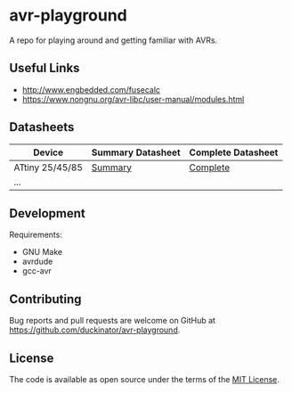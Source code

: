 # avr-playground

A repo for playing around and getting familiar with AVRs.

## Useful Links

* http://www.engbedded.com/fusecalc
* https://www.nongnu.org/avr-libc/user-manual/modules.html

## Datasheets

| Device            | Summary Datasheet | Complete Datasheet |
|-------------------|-------------------|--------------------|
| ATtiny 25/45/85   | [Summary][1]      | [Complete][2]      |
| ...               |                   |                    |


[1]:  http://ww1.microchip.com/downloads/en/DeviceDoc/Atmel-2586-AVR-8-bit-Microcontroller-ATtiny25-ATtiny45-ATtiny85_Datasheet-Summary.pdf
[2]: http://ww1.microchip.com/downloads/en/DeviceDoc/Atmel-2586-AVR-8-bit-Microcontroller-ATtiny25-ATtiny45-ATtiny85_Datasheet.pdf

## Development

Requirements:

* GNU Make
* avrdude
* gcc-avr

## Contributing

Bug reports and pull requests are welcome on GitHub at
https://github.com/duckinator/avr-playground.

## License

The code is available as open source under the terms of the [MIT License](https://opensource.org/licenses/MIT).

